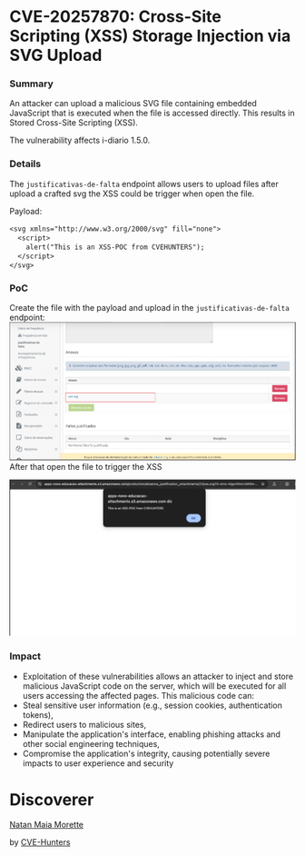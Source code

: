 # CVE-20257870: Cross-Site Scripting (XSS) Storage Injection via SVG Upload 

### Summary
An attacker can upload a malicious SVG file containing embedded JavaScript that is executed when the file is accessed directly. This results in Stored Cross-Site Scripting (XSS). 

The vulnerability affects i-diario 1.5.0.

### Details
The `justificativas-de-falta` endpoint allows users to upload files after upload a crafted svg the XSS could be trigger when open the file.

Payload:
```
<svg xmlns="http://www.w3.org/2000/svg" fill="none">
  <script>
    alert("This is an XSS-POC from CVEHUNTERS");
  </script>
</svg>
```

### PoC
Create the file with the payload and upload in the `justificativas-de-falta` endpoint:
![image](/images/xss015.png)
After that open the file to trigger the XSS

![image](/images/xss016.png)


### Impact

- Exploitation of these vulnerabilities allows an attacker to inject and store malicious JavaScript code on the server, which will be executed for all users accessing the affected pages. This malicious code can:
- Steal sensitive user information (e.g., session cookies, authentication tokens),
- Redirect users to malicious sites,
- Manipulate the application's interface, enabling phishing attacks and other social engineering techniques,
- Compromise the application's integrity, causing potentially severe impacts to user experience and security

# Discoverer

[Natan Maia Morette](https://nmmorette.github.io) 

by [CVE-Hunters](https://github.com/Sec-Dojo-Cyber-House/cve-hunters)



